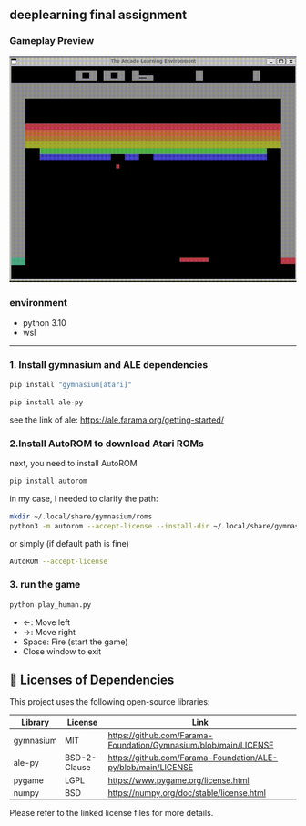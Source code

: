 ## deeplearning final assignment

### Gameplay Preview

![Breakout gameplay](movie/blockgame.gif)

### environment

- python 3.10
- wsl

---
### 1. Install gymnasium and ALE dependencies

```bash
pip install "gymnasium[atari]"
```

```bash
pip install ale-py
```
see the link of ale:
https://ale.farama.org/getting-started/


### 2.Install AutoROM to download Atari ROMs
next, you need to install AutoROM

```bash
pip install autorom
```


in my case, I needed to clarify the path:
```bash
mkdir ~/.local/share/gymnasium/roms
python3 -m autorom --accept-license --install-dir ~/.local/share/gymnasium/roms
```

or simply (if default path is fine)
```bash
AutoROM --accept-license
```

### 3. run the game

```bash
python play_human.py
```

- ←: Move left
- →: Move right
- Space: Fire (start the game)
- Close window to exit


## 📄 Licenses of Dependencies

This project uses the following open-source libraries:

| Library       | License         | Link                                 |
|---------------|------------------|--------------------------------------|
| gymnasium     | MIT              | https://github.com/Farama-Foundation/Gymnasium/blob/main/LICENSE |
| ale-py        | BSD-2-Clause     | https://github.com/Farama-Foundation/ALE-py/blob/main/LICENSE      |
| pygame        | LGPL             | https://www.pygame.org/license.html                                 |
| numpy         | BSD              | https://numpy.org/doc/stable/license.html                           |

Please refer to the linked license files for more details.
